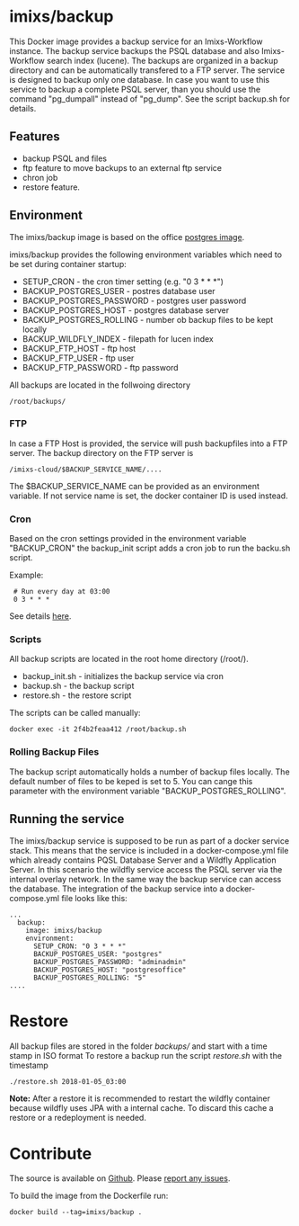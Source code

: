 # imixs/backup

This Docker image provides a backup service for an Imixs-Workflow instance. The backup service backups the PSQL database and also Imixs-Workflow search index (lucene). The backups are organized in a backup directory and can be automatically transfered to a FTP server. 
The service is designed to backup only one database. In case you want to use this service to backup a complete PSQL server, than you should use the command "pg\_dumpall" instead of "pg\_dump". See the script backup.sh for details. 


## Features
* backup PSQL and files
* ftp feature to move backups to an external ftp service
* chron job
* restore feature.

## Environment
The imixs/backup image is based on the office [postgres image](https://hub.docker.com/_/postgres/).

imixs/backup provides the following environment variables which need to be set during container startup:

* SETUP\_CRON - the cron timer setting (e.g. "0 3 * * *")
* BACKUP\_POSTGRES\_USER - postres database user
* BACKUP\_POSTGRES\_PASSWORD - postgres user password
* BACKUP\_POSTGRES\_HOST - postgres database server
* BACKUP\_POSTGRES\_ROLLING - number ob backup files to be kept locally
* BACKUP\_WILDFLY\_INDEX - filepath for lucen index
* BACKUP\_FTP\_HOST - ftp host 
* BACKUP\_FTP\_USER - ftp user 
* BACKUP\_FTP\_PASSWORD - ftp password 



All backups are located in the follwoing directory 

	/root/backups/
	
### FTP
In case a FTP Host is provided, the service will push backupfiles into a FTP server.
The backup directory on the FTP server is

    /imixs-cloud/$BACKUP_SERVICE_NAME/....
    
The $BACKUP\_SERVICE\_NAME can be provided as an environment variable. If not service name is set, the docker container ID is used instead.      	



### Cron
Based on the cron settings provided in the environment variable "BACKUP\_CRON" the backup\_init script adds a cron job to run the backu.sh script.

Example:

     # Run every day at 03:00
     0 3 * * *   

See details [here](https://wiki.ubuntuusers.de/Cron/).

### Scripts
All backup scripts are located in the root home directory (/root/). 

 * backup_init.sh - initializes the backup service via cron
 * backup.sh - the backup script
 * restore.sh - the restore script

The scripts can be called manually:

    docker exec -it 2f4b2feaa412 /root/backup.sh

### Rolling Backup Files

The backup script automatically holds a number of backup files locally. The default number of files to be keped is set to 5. You can cange this parameter with the environment variable "BACKUP\_POSTGRES\_ROLLING". 

## Running the service

The imixs/backup service is supposed to be run as part of a docker service stack. This means that the service is included in a docker-compose.yml file which already contains PQSL Database Server and a Wildfly Application Server. 
In this scenario the wildfly service access the PSQL server via the internal overlay network. In the same way the backup service can access the database. The integration of the backup service into a docker-compose.yml file looks like this:

	...
	  backup:
	    image: imixs/backup
	    environment:
	      SETUP_CRON: "0 3 * * *"
	      BACKUP_POSTGRES_USER: "postgres"
	      BACKUP_POSTGRES_PASSWORD: "adminadmin"
	      BACKUP_POSTGRES_HOST: "postgresoffice"
	      BACKUP_POSTGRES_ROLLING: "5"
	....

# Restore

All backup files are stored in the folder _backups/_ and start with a time stamp in ISO format
To restore a backup run the script _restore.sh_ with the timestamp

	./restore.sh 2018-01-05_03:00

**Note:** After a restore it is recommended to restart the wildfly container because wildfly uses JPA with a internal cache. To discard this cache a restore or a redeployment is needed. 
     
# Contribute
The source is available on [Github](https://github.com/imixs/imixs-docker). Please [report any issues](https://github.com/imixs/imixs-docker/issues).

To build the image from the Dockerfile run: 

    docker build --tag=imixs/backup .
 